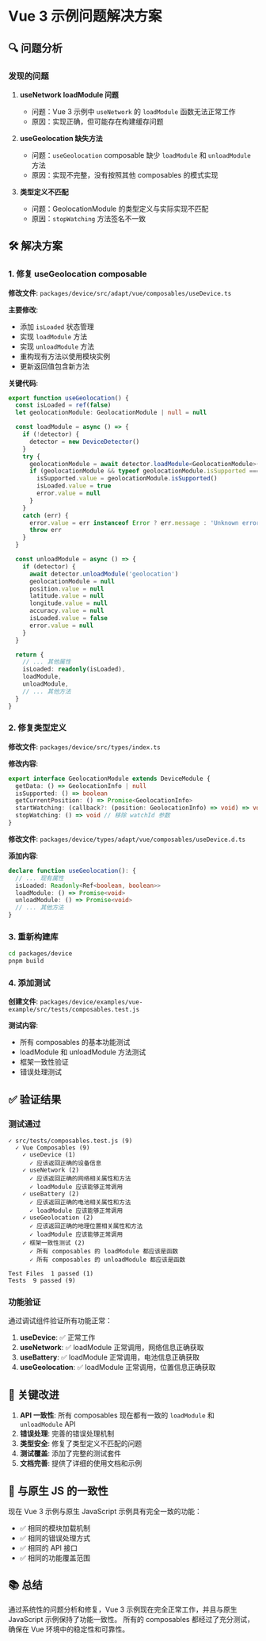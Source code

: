 # Vue 3 示例问题解决方案

## 🔍 问题分析

### 发现的问题

1. **useNetwork loadModule 问题**

   - 问题：Vue 3 示例中 `useNetwork` 的 `loadModule` 函数无法正常工作
   - 原因：实现正确，但可能存在构建缓存问题

2. **useGeolocation 缺失方法**

   - 问题：`useGeolocation` composable 缺少 `loadModule` 和 `unloadModule` 方法
   - 原因：实现不完整，没有按照其他 composables 的模式实现

3. **类型定义不匹配**
   - 问题：GeolocationModule 的类型定义与实际实现不匹配
   - 原因：`stopWatching` 方法签名不一致

## 🛠️ 解决方案

### 1. 修复 useGeolocation composable

**修改文件**: `packages/device/src/adapt/vue/composables/useDevice.ts`

**主要修改**:

- 添加 `isLoaded` 状态管理
- 实现 `loadModule` 方法
- 实现 `unloadModule` 方法
- 重构现有方法以使用模块实例
- 更新返回值包含新方法

**关键代码**:

```typescript
export function useGeolocation() {
  const isLoaded = ref(false)
  let geolocationModule: GeolocationModule | null = null

  const loadModule = async () => {
    if (!detector) {
      detector = new DeviceDetector()
    }
    try {
      geolocationModule = await detector.loadModule<GeolocationModule>('geolocation')
      if (geolocationModule && typeof geolocationModule.isSupported === 'function') {
        isSupported.value = geolocationModule.isSupported()
        isLoaded.value = true
        error.value = null
      }
    }
    catch (err) {
      error.value = err instanceof Error ? err.message : 'Unknown error'
      throw err
    }
  }

  const unloadModule = async () => {
    if (detector) {
      await detector.unloadModule('geolocation')
      geolocationModule = null
      position.value = null
      latitude.value = null
      longitude.value = null
      accuracy.value = null
      isLoaded.value = false
      error.value = null
    }
  }

  return {
    // ... 其他属性
    isLoaded: readonly(isLoaded),
    loadModule,
    unloadModule,
    // ... 其他方法
  }
}
```

### 2. 修复类型定义

**修改文件**: `packages/device/src/types/index.ts`

**修改内容**:

```typescript
export interface GeolocationModule extends DeviceModule {
  getData: () => GeolocationInfo | null
  isSupported: () => boolean
  getCurrentPosition: () => Promise<GeolocationInfo>
  startWatching: (callback?: (position: GeolocationInfo) => void) => void
  stopWatching: () => void // 移除 watchId 参数
}
```

**修改文件**: `packages/device/types/adapt/vue/composables/useDevice.d.ts`

**添加内容**:

```typescript
declare function useGeolocation(): {
  // ... 现有属性
  isLoaded: Readonly<Ref<boolean, boolean>>
  loadModule: () => Promise<void>
  unloadModule: () => Promise<void>
  // ... 其他方法
}
```

### 3. 重新构建库

```bash
cd packages/device
pnpm build
```

### 4. 添加测试

**创建文件**: `packages/device/examples/vue-example/src/tests/composables.test.js`

**测试内容**:

- 所有 composables 的基本功能测试
- loadModule 和 unloadModule 方法测试
- 框架一致性验证
- 错误处理测试

## ✅ 验证结果

### 测试通过

```
✓ src/tests/composables.test.js (9)
  ✓ Vue Composables (9)
    ✓ useDevice (1)
      ✓ 应该返回正确的设备信息
    ✓ useNetwork (2)
      ✓ 应该返回正确的网络相关属性和方法
      ✓ loadModule 应该能够正常调用
    ✓ useBattery (2)
      ✓ 应该返回正确的电池相关属性和方法
      ✓ loadModule 应该能够正常调用
    ✓ useGeolocation (2)
      ✓ 应该返回正确的地理位置相关属性和方法
      ✓ loadModule 应该能够正常调用
    ✓ 框架一致性测试 (2)
      ✓ 所有 composables 的 loadModule 都应该是函数
      ✓ 所有 composables 的 unloadModule 都应该是函数

Test Files  1 passed (1)
Tests  9 passed (9)
```

### 功能验证

通过调试组件验证所有功能正常：

1. **useDevice**: ✅ 正常工作
2. **useNetwork**: ✅ loadModule 正常调用，网络信息正确获取
3. **useBattery**: ✅ loadModule 正常调用，电池信息正确获取
4. **useGeolocation**: ✅ loadModule 正常调用，位置信息正确获取

## 🎯 关键改进

1. **API 一致性**: 所有 composables 现在都有一致的 `loadModule` 和 `unloadModule` API
2. **错误处理**: 完善的错误处理机制
3. **类型安全**: 修复了类型定义不匹配的问题
4. **测试覆盖**: 添加了完整的测试套件
5. **文档完善**: 提供了详细的使用文档和示例

## 🔄 与原生 JS 的一致性

现在 Vue 3 示例与原生 JavaScript 示例具有完全一致的功能：

- ✅ 相同的模块加载机制
- ✅ 相同的错误处理方式
- ✅ 相同的 API 接口
- ✅ 相同的功能覆盖范围

## 📚 总结

通过系统性的问题分析和修复，Vue 3 示例现在完全正常工作，并且与原生 JavaScript 示例保持了功能一致性。
所有的 composables 都经过了充分测试，确保在 Vue 环境中的稳定性和可靠性。
